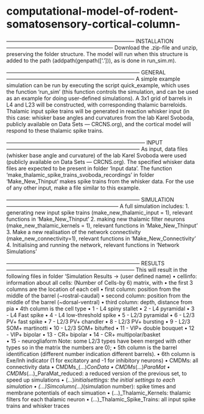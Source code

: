 # computational-model-of-rodent-somatosensory-cortical-column-

———————————————————————— INSTALLATION————————————————————
Download the .zip-file and unzip, preserving the folder structure. The model will run when this structure is added to the path (addpath(genpath([‘.’])), as is done in run_sim.m).

————————————————————————— GENERAL————————————————————————
A simple example simulation can be run by executing the script quick_example, which uses the function ‘run_sim’ (this function controls the simulation, and can be used as an example for doing user-defined simulations). A 3x1 grid of barrels in L4 and L23 will be constructed, with corresponding thalamic barreloids. Thalamic input spike trains will be generated in reaction whisker input (in this case: whisker base angles and curvatures from the lab Karel Svoboda, publicly available on Data Sets — CRCNS.org), and the cortical model will respond to these thalamic spike trains. 

—————————————————————————— INPUT—————————————————————————
As input, data files (whisker base angle and curvature) of the lab Karel Svoboda were used (publicly available on Data Sets — CRCNS.org). The specified whisker data files are expected to be present in folder ‘Input data’. The function ‘make_thalamic_spike_trains_svoboda_recordings’ in folder ‘Make_New_Thinput’ makes spike trains from the whisker data. For the use of any other input, make a file similar to this example. 

————————————————————————— SIMULATION—————————————————————
A full simulation includes:
	1.	generating new input spike trains (make_new_thalamic_input = 1), relevant functions in ‘Make_New_Thinput’
	2.	making new thalamic filter neurons (make_new_thalamic_kernels = 1), relevant functions in ‘Make_New_Thinput’
	3.	Make a new realisation of the network connectivity (make_new_connectivity=1), relevant functions in ‘Make_New_Connectivity’
	4.	Initialising and running the network, relevant functions in ‘Network Simulations’

————————————————————————— RESULTS————————————————————————
This will result in the following files in folder ‘Simulation Results -> (user defined name)
	• cellinfo: information about all cells: (Number of Cells-by 6) matrix, with
		• the first 3 columns are the location of each cell 
			• first column: position from the middle of the barrel (~rostral-caudal)
			• second column: position from the middle of the barrel (~dorsal-ventral) 
			• third column: depth, distance from pia
		• 4th column is the cell type 
			• 1 - L4 spiny stallet
			• 2 - L4 pyramidal
			• 3 - L4 Fast spike 
			• 4 - L4 low-threshold spike
			• 5 - L2/3 pyramidal 
			• 6 - L2/3 PV+ fast spike
			• 7 - L2/3 PV+ chandler
			• 8 - L2/3 PV+ bursting 
			• 9 - L2/3 SOM+ martinotti 
			• 10 - L2/3 SOM+ bitufted 
			• 11 - VIP+ double bouquet 
			• 12 - VIP+ bipolar
			• 13 - CR+ bipolar
			• 14 - CR+ multipolar/basket			
			• 15 - neurogliaform 
			Note: some L2/3 types have been merged with other types so in the matrix the numbers are 0); 
		• 5th column is the barrel identification (different number indication different barrels). 
		• 6th column is Exe/Inh indicator (1 for excitatory and -1 for inhibitory neurons)
	• CMDMs: all connectivity data
	• CMDMs_(…)_ConData
	• CMDMs_(…)_ParaMat
	• CMDMs_(…)_ParaMat_reduced: a reduced version of the previous set, to speed up simulations
	• (…)_initialsettings: the initial settings to each simulation
	• (…)_Simcolumn_(…)_(simulation number): spike times and membrane potentials of each simuation
	• (…)_Thalamic_Kernels: thalamic filters for each thalamic neuron
	• (…)_Thalamic_Spike_Trains: all input spike trains and whisker traces
